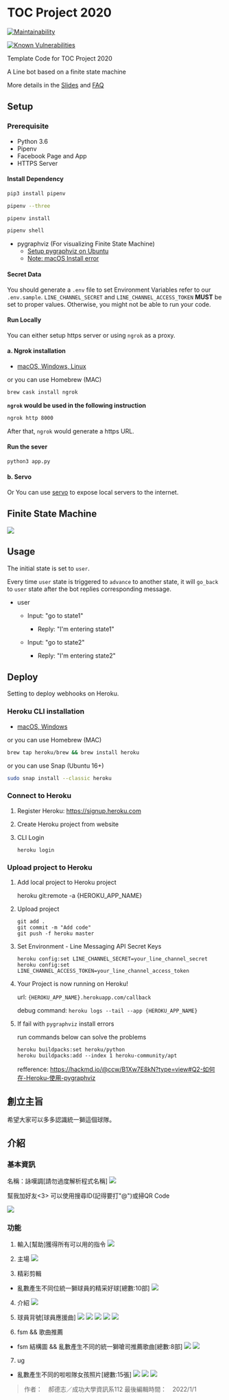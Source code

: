 # TOC Project 2020

[![Maintainability](https://api.codeclimate.com/v1/badges/dc7fa47fcd809b99d087/maintainability)](https://codeclimate.com/github/NCKU-CCS/TOC-Project-2020/maintainability)

[![Known Vulnerabilities](https://snyk.io/test/github/NCKU-CCS/TOC-Project-2020/badge.svg)](https://snyk.io/test/github/NCKU-CCS/TOC-Project-2020)


Template Code for TOC Project 2020

A Line bot based on a finite state machine

More details in the [Slides](https://hackmd.io/@TTW/ToC-2019-Project#) and [FAQ](https://hackmd.io/s/B1Xw7E8kN)

## Setup

### Prerequisite
* Python 3.6
* Pipenv
* Facebook Page and App
* HTTPS Server

#### Install Dependency
```sh
pip3 install pipenv

pipenv --three

pipenv install

pipenv shell
```

* pygraphviz (For visualizing Finite State Machine)
    * [Setup pygraphviz on Ubuntu](http://www.jianshu.com/p/a3da7ecc5303)
	* [Note: macOS Install error](https://github.com/pygraphviz/pygraphviz/issues/100)


#### Secret Data
You should generate a `.env` file to set Environment Variables refer to our `.env.sample`.
`LINE_CHANNEL_SECRET` and `LINE_CHANNEL_ACCESS_TOKEN` **MUST** be set to proper values.
Otherwise, you might not be able to run your code.

#### Run Locally
You can either setup https server or using `ngrok` as a proxy.

#### a. Ngrok installation
* [ macOS, Windows, Linux](https://ngrok.com/download)

or you can use Homebrew (MAC)
```sh
brew cask install ngrok
```

**`ngrok` would be used in the following instruction**

```sh
ngrok http 8000
```

After that, `ngrok` would generate a https URL.

#### Run the sever

```sh
python3 app.py
```

#### b. Servo

Or You can use [servo](http://serveo.net/) to expose local servers to the internet.


## Finite State Machine
![](https://img.onl/XEYT6V)

## Usage
The initial state is set to `user`.

Every time `user` state is triggered to `advance` to another state, it will `go_back` to `user` state after the bot replies corresponding message.

* user
	* Input: "go to state1"
		* Reply: "I'm entering state1"

	* Input: "go to state2"
		* Reply: "I'm entering state2"

## Deploy
Setting to deploy webhooks on Heroku.

### Heroku CLI installation

* [macOS, Windows](https://devcenter.heroku.com/articles/heroku-cli)

or you can use Homebrew (MAC)
```sh
brew tap heroku/brew && brew install heroku
```

or you can use Snap (Ubuntu 16+)
```sh
sudo snap install --classic heroku
```

### Connect to Heroku

1. Register Heroku: https://signup.heroku.com

2. Create Heroku project from website

3. CLI Login

	`heroku login`

### Upload project to Heroku

1. Add local project to Heroku project

	heroku git:remote -a {HEROKU_APP_NAME}

2. Upload project

	```
	git add .
	git commit -m "Add code"
	git push -f heroku master
	```

3. Set Environment - Line Messaging API Secret Keys

	```
	heroku config:set LINE_CHANNEL_SECRET=your_line_channel_secret
	heroku config:set LINE_CHANNEL_ACCESS_TOKEN=your_line_channel_access_token
	```

4. Your Project is now running on Heroku!

	url: `{HEROKU_APP_NAME}.herokuapp.com/callback`

	debug command: `heroku logs --tail --app {HEROKU_APP_NAME}`

5. If fail with `pygraphviz` install errors

	run commands below can solve the problems
	```
	heroku buildpacks:set heroku/python
	heroku buildpacks:add --index 1 heroku-community/apt
	```

	refference: https://hackmd.io/@ccw/B1Xw7E8kN?type=view#Q2-如何在-Heroku-使用-pygraphviz

## 創立主旨
希望大家可以多多認識統一獅這個球隊。
## 介紹
### 基本資訊
名稱：詠嘆調[請勿過度解析程式名稱]
![](https://img.onl/cTkacG)

幫我加好友<3>
可以使用搜尋ID(記得要打"@")或掃QR Code

![](https://img.onl/pYADsP)
### 功能
1. 輸入[幫助]獲得所有可以用的指令
![](https://img.onl/VCIOCX)

2. 主場
![](https://img.onl/nUgN5T)

3. 精彩剪輯
+ 亂數產生不同位統一獅球員的精采好球[總數:10部]
![](https://img.onl/qUwtfJ)

4. 介紹
![](https://img.onl/eEJJdM)

5. 球員背號[球員應援曲]
![](https://img.onl/2h9UjS)
![](https://img.onl/fUj9zM)
![](https://img.onl/uBXADH)
![](https://img.onl/r6f0a)
![](https://img.onl/qhApEf)

6. fsm && 歌曲推薦
+ fsm 結構圖 && 亂數產生不同的統一獅嗆司推薦歌曲[總數:8部]
![](https://img.onl/j40V1e)
![](https://img.onl/vYwxdX)

7. ug
+ 亂數產生不同的啦啦隊女孩照片[總數:15張]
![](https://img.onl/0hsIl)
![](https://img.onl/6B9N2)
![](https://img.onl/9AuzbX)
> 作者：　郝德志／成功大學資訊系112
> 最後編輯時間：　2022/1/1
